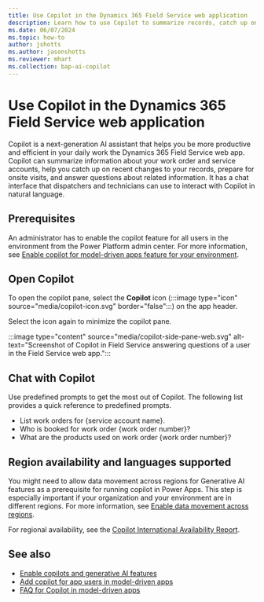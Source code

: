 ```yaml
---
title: Use Copilot in the Dynamics 365 Field Service web application
description: Learn how to use Copilot to summarize records, catch up on recent changes, and prepare for onsite jobs.
ms.date: 06/07/2024
ms.topic: how-to
author: jshotts
ms.author: jasonshotts
ms.reviewer: mhart
ms.collection: bap-ai-copilot
---
```


# Use Copilot in the Dynamics 365 Field Service web application

Copilot is a next-generation AI assistant that helps you be more productive and efficient in your daily work the Dynamics 365 Field Service web app. Copilot can summarize information about your work order and service accounts, help you catch up on recent changes to your records, prepare for onsite visits, and answer questions about related information. It has a chat interface that dispatchers and technicians can use to interact with Copilot in natural language.

## Prerequisites

An administrator has to enable the copilot feature for all users in the environment from the Power Platform admin center. For more information, see [Enable copilot for model-driven apps feature for your environment](/power-apps/maker/model-driven-apps/add-ai-copilot#enable-copilot-for-model-driven-apps-feature-for-your-environment).

## Open Copilot

To open the copilot pane, select the **Copilot** icon (:::image type="icon" source="media/copilot-icon.svg" border="false":::) on the app header.

Select the icon again to minimize the copilot pane.

:::image type="content" source="media/copilot-side-pane-web.svg" alt-text="Screenshot of Copilot in Field Service answering questions of a user in the Field Service web app.":::

## Chat with Copilot

Use predefined prompts to get the most out of Copilot. The following list provides a quick reference to predefined prompts.

- List work orders for {service account name}.
- Who is booked for work order {work order number}?
- What are the products used on work order {work order number}?

## Region availability and languages supported

You might need to allow data movement across regions for Generative AI features as a prerequisite for running copilot in Power Apps. This step is especially important if your organization and your environment are in different regions. For more information, see [Enable data movement across regions](/power-platform/admin/geographical-availability-copilot#enable-data-movement-across-regions).

For regional availability, see the [Copilot International Availability Report](https://releaseplans.microsoft.com/availability-reports/?report=copilotfeaturereport).

## See also

- [Enable copilots and generative AI features](/power-platform/admin/geographical-availability-copilot)
- [Add copilot for app users in model-driven apps](/power-apps/maker/model-driven-apps/add-ai-copilot)
- [FAQ for Copilot in model-driven apps](/power-apps/maker/common/faqs-copilot-model-driven-app)